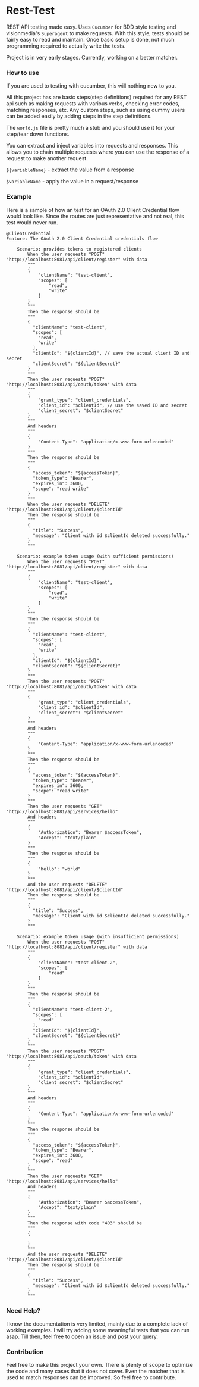 # Rest-Test
REST API testing made easy. Uses `Cucumber` for BDD style testing and visionmedia's `Superagent` to make requests.
With this style, tests should be fairly easy to read and maintain. Once basic setup is done, not much programming required to actually write the tests.

Project is in very early stages. Currently, working on a better matcher.

### How to use
If you are used to testing with cucumber, this will nothing new to you. 

All this project has are basic steps(step definitions) required for any REST api such as making requests with various verbs, checking error codes, matching responses, etc. Any custom steps, such as using dummy users can be added easily by adding steps in the step definitions. 

The `world.js` file is pretty much a stub and you should use it for your step/tear down functions.

You can extract and inject variables into requests and responses. This allows you to chain multiple requests where you can use the response of a request to make another request.

`${variableName}` - extract the value from a response

`$variableName` - apply the value in a request/response

### Example

Here is a sample of how an test for an OAuth 2.0 Client Credential flow would look like. Since the routes are just representative and not real, this test would never run.

```gerkhin
@ClientCredential
Feature: The OAuth 2.0 Client Credential credentials flow       

    Scenario: provides tokens to registered clients
        When the user requests "POST" "http://localhost:8081/api/client/register" with data
        """
        {
            "clientName": "test-client",
            "scopes": [
                "read",
                "write"
            ]
        }
        """ 
        Then the response should be
        """
        {
          "clientName": "test-client",
          "scopes": [
            "read",
            "write"
          ],
          "clientId": "${clientId}", // save the actual client ID and secret
          "clientSecret": "${clientSecret}"
        }
        """
        Then the user requests "POST" "http://localhost:8081/api/oauth/token" with data
        """
        {
            "grant_type": "client_credentials",
            "client_id": "$clientId", // use the saved ID and secret
            "client_secret": "$clientSecret"
        }
        """
        And headers
        """
        {
            "Content-Type": "application/x-www-form-urlencoded"
        }
        """
        Then the response should be
        """
        {
          "access_token": "${accessToken}",
          "token_type": "Bearer",
          "expires_in": 3600,
          "scope": "read write"
        }
        """
        When the user requests "DELETE" "http://localhost:8081/api/client/$clientId"
        Then the response should be
        """
        {
          "title": "Success",
          "message": "Client with id $clientId deleted successfully."
        }
        """

    Scenario: example token usage (with sufficient permissions)
        When the user requests "POST" "http://localhost:8081/api/client/register" with data
        """
        {
            "clientName": "test-client",
            "scopes": [
                "read",
                "write"
            ]
        }
        """ 
        Then the response should be
        """
        {
          "clientName": "test-client",
          "scopes": [
            "read",
            "write"
          ],
          "clientId": "${clientId}",
          "clientSecret": "${clientSecret}"
        }
        """
        Then the user requests "POST" "http://localhost:8081/api/oauth/token" with data
        """
        {
            "grant_type": "client_credentials",
            "client_id": "$clientId",
            "client_secret": "$clientSecret"
        }
        """
        And headers
        """
        {
            "Content-Type": "application/x-www-form-urlencoded"
        }
        """
        Then the response should be
        """
        {
          "access_token": "${accessToken}",
          "token_type": "Bearer",
          "expires_in": 3600,
          "scope": "read write"
        }
        """
        Then the user requests "GET" "http://localhost:8081/api/services/hello"
        And headers
        """
        {
            "Authorization": "Bearer $accessToken",
            "Accept": "text/plain" 
        }
        """
        Then the response should be
        """
        {
            "hello": "world"
        }
        """
        And the user requests "DELETE" "http://localhost:8081/api/client/$clientId"
        Then the response should be
        """
        {
          "title": "Success",
          "message": "Client with id $clientId deleted successfully."
        }
        """

    Scenario: example token usage (with insufficient permissions)
        When the user requests "POST" "http://localhost:8081/api/client/register" with data
        """
        {
            "clientName": "test-client-2",
            "scopes": [
                "read"
            ]
        }
        """ 
        Then the response should be
        """
        {
          "clientName": "test-client-2",
          "scopes": [
            "read"
          ],
          "clientId": "${clientId}",
          "clientSecret": "${clientSecret}"
        }
        """
        Then the user requests "POST" "http://localhost:8081/api/oauth/token" with data
        """
        {
            "grant_type": "client_credentials",
            "client_id": "$clientId",
            "client_secret": "$clientSecret"
        }
        """
        And headers
        """
        {
            "Content-Type": "application/x-www-form-urlencoded"
        }
        """
        Then the response should be
        """
        {
          "access_token": "${accessToken}",
          "token_type": "Bearer",
          "expires_in": 3600,
          "scope": "read"
        }
        """
        Then the user requests "GET" "http://localhost:8081/api/services/hello"
        And headers
        """
        {
            "Authorization": "Bearer $accessToken",
            "Accept": "text/plain" 
        }
        """
        Then the response with code "403" should be
        """
        {

        }
        """
        And the user requests "DELETE" "http://localhost:8081/api/client/$clientId"
        Then the response should be
        """
        {
          "title": "Success",
          "message": "Client with id $clientId deleted successfully."
        }
        """
```

### Need Help?

I know the documentation is very limited, mainly due to a complete lack of working examples. I will try adding some meaningful tests that you can run asap. Till then, feel free to open an issue and post your query.

### Contribution

Feel free to make this project your own. There is plenty of scope to optimize the code and many cases that it does not cover. Even the matcher that is used to match responses can be improved. So feel free to contribute.